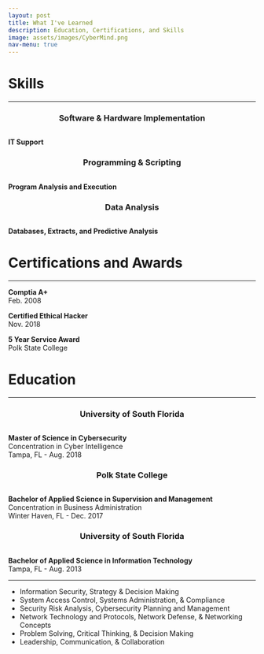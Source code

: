 ```yaml
---
layout: post
title: What I've Learned
description: Education, Certifications, and Skills
image: assets/images/CyberMind.png
nav-menu: true
---
```

<h1>Skills</h1>
  <div class="content">
	<hr>
<div class="row">
	<!-- Break -->
	<div class="4u 12u$(medium)">
		<div class="box">
			<h3><center>Software & Hardware Implementation</center></h3>
			<div class="row 50% uniform">
				<div class="3u" style="text-align: center;"><span class="image fit"></span></div>
				<div class="6u" style="text-align: center;"><span class="image fit"><img src="assets/images/graduated.png" alt="" /></span></div>
				<div class="3u" style="text-align: center;"><span class="image fit"></span></div>
			</div>
				<p><b>IT Support</b></p>
		</div>
	</div>
	<div class="4u 12u$(medium)">
		<div class="box">
			<h3><center>Programming & Scripting</center></h3>
			<div class="row 50% uniform">
				<div class="3u" style="text-align: center;"><span class="image fit"></span></div>
				<div class="6u" style="text-align: center;"><span class="image fit"><img src="assets/images/graduated.png" alt="" /></span></div>
				<div class="3u" style="text-align: center;"><span class="image fit"></span></div>
			</div>
			<p><b>Program Analysis and Execution</b></p>
		</div>
	</div>
	<div class="4u$ 12u$(medium)">
		<div class="box">
			<h3><center>Data Analysis</center></h3>
			<div class="row 50% uniform">
				<div class="3u" style="text-align: center;"><span class="image fit"></span></div>
				<div class="6u" style="text-align: center;"><span class="image fit"><img src="assets/images/graduated.png" alt="" /></span></div>
				<div class="3u" style="text-align: center;"><span class="image fit"></span></div>
			</div>
			<p><b>Databases, Extracts, and Predictive Analysis</b></p>
		</div>
	</div>
</div>
	
<h1> Certifications and Awards</h1>
  <hr>
  <p><b>Comptia A+</b><br>Feb. 2008</p>
  <p><b>Certified Ethical Hacker</b><br>Nov. 2018</p>
  <p><b>5 Year Service Award</b><br>Polk State College</p>
  
  <h1>Education</h1>
  <hr>
<div class="row">
	<!-- Break -->
	<div class="4u 12u$(medium)">
			<h3><center>University of South Florida</center></h3>
			<div class="row 50% uniform">
				<div class="3u" style="text-align: center;"><span class="image fit"></span></div>
				<div class="6u" style="text-align: center;"><span class="image fit"><img src="assets/images/graduated.png" alt="" /></span></div>
				<div class="3u" style="text-align: center;"><span class="image fit"></span></div>
			</div>
				<p><b>Master of Science in Cybersecurity </b><br> Concentration in Cyber Intelligence <br>Tampa, FL - Aug. 2018</p>
	</div>
	<div class="4u 12u$(medium)">
			<h3><center>Polk State College</center></h3>
			<div class="row 50% uniform">
				<div class="3u" style="text-align: center;"><span class="image fit"></span></div>
				<div class="6u" style="text-align: center;"><span class="image fit"><img src="assets/images/graduated.png" alt="" /></span></div>
				<div class="3u" style="text-align: center;"><span class="image fit"></span></div>
			</div>
			<p><b>Bachelor of Applied Science in Supervision and Management</b><br>Concentration in Business Administration <br>Winter Haven, FL - Dec. 2017</p>
	</div>
	<div class="4u$ 12u$(medium)">
			<h3><center>University of South Florida</center></h3>
			<div class="row 50% uniform">
				<div class="3u" style="text-align: center;"><span class="image fit"></span></div>
				<div class="6u" style="text-align: center;"><span class="image fit"><img src="assets/images/graduated.png" alt="" /></span></div>
				<div class="3u" style="text-align: center;"><span class="image fit"></span></div>
			</div>
			<p><b>Bachelor of Applied Science in Information Technology</b><br>Tampa, FL - Aug. 2013</p>
	</div>
</div>
   
          

<hr>
<ul>
    <li>Information Security, Strategy & Decision Making</li>
    <li>System Access Control, Systems Administration, & Compliance
    <li>Security Risk Analysis, Cybersecurity Planning and Management</li>
    <li>Network Technology and Protocols, Network Defense, & Networking Concepts</li>
    <li>Problem Solving, Critical Thinking, & Decision Making</li>
    <li>Leadership, Communication, & Collaboration</li>

